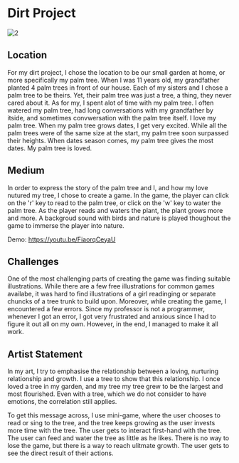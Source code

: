 # Dirt Project

![2](https://user-images.githubusercontent.com/38201407/120867758-a4ca6200-c5a3-11eb-8cb2-7427b727af22.jpeg)

## Location
For my dirt project, I chose the location to be our small garden at home, or more specifically my palm tree. When I was 11 years old, my grandfather planted 4 palm trees in front of our house. Each of my sisters and I chose a palm tree to be theirs. Yet, their palm tree was just a tree, a thing, they never cared about it. As for my, I spent alot of time with my palm tree. I often watered my palm tree, had long conversations with my grandfather by itside, and sometimes convwersation with the palm tree itself. I love my palm tree. When my palm tree grows dates, I get very excited. While all the palm trees were of the same size at the start, my palm tree soon surpassed their heights. When dates season comes, my palm tree gives the most dates. My palm tree is loved. 

## Medium
In order to express the story of the palm tree and I, and how my love nutured my tree, I chose to create a game. In the game, the player can click on the 'r' key to read to the palm tree, or click on the 'w' key to water the palm tree. As the player reads and waters the plant, the plant grows more and more. A backgroud sound with birds and nature is played thoughout the game to immerse the player into nature. 

Demo: https://youtu.be/FiaorqCeyaU

## Challenges 
One of the most challenging parts of creating the game was finding suitable illustrations. While there are a few free illustrations for common games availabe, it was hard to find illustrations of a girl readinging or separate chuncks of a tree trunk to build upon. Moreover, while creating the game, I encountered a few errors. Since my professor is not a programmer, whenever I got an error, I got very frustrated and anxious since I had to figure it out all on my own. However, in the end, I managed to make it all work. 

## Artist Statement
In my art, I try to emphasise the relationship between a loving, nurturing relationship and growth. I use a tree to show that this relationship. I once loved a tree in my garden, and my tree my tree grew to be the largest and most flourished. Even with a tree, which we do not consider to have emotions, the correlation still applies. 

To get this message across, I use mini-game, where the user chooses to read or sing to the tree, and the tree keeps growing as the user invests more time with the tree. The user gets to interact first-hand with the tree. The user can feed and water the tree as little as he likes. There is no way to lose the game, but there is a way to reach ulitmate growth. The user gets to see the direct result of their actions.
